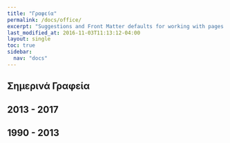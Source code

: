 ```yaml
---
title: "Γραφεία"
permalink: /docs/office/
excerpt: "Suggestions and Front Matter defaults for working with pages."
last_modified_at: 2016-11-03T11:13:12-04:00
layout: single
toc: true
sidebar: 
  nav: "docs"
---
```


## Σημερινά Γραφεία

## 2013 - 2017

## 1990 - 2013